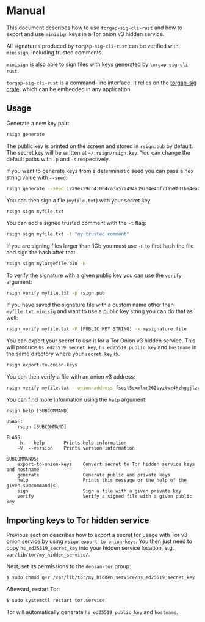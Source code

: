 # Manual

This document describes how to use `torgap-sig-cli-rust` and how to export and use `minisign` keys
in a Tor onion v3 hidden service.

All signatures produced by `torgap-sig-cli-rust` can be verified with `minisign`, including trusted comments.

`minisign` is also able to sign files with keys generated by `torgap-sig-cli-rust`.

`torgap-sig-cli-rust` is a command-line interface. It relies on the [torgap-sig crate](https://github.com/BlockchainCommons/torgap-sig), which can be embedded in any application.

## Usage

Generate a new key pair:

```sh
rsign generate
```
The public key is printed on the screen and stored in `rsign.pub` by default. The secret key will be written at `~/.rsign/rsign.key`. You can change the default paths with `-p` and `-s` respectively.

If you want to generate keys from a deterministic seed you can pass a hex string value with `--seed`:

```sh
rsign generate --seed 12a9e759cb410b4ca3a57a494939704e4bf71a59f01b94ea2740f15d3dc8f9ea
```

You can then sign a file (`myfile.txt`) with your secret key:

```sh
rsign sign myfile.txt
```

You can add a signed trusted comment with the `-t` flag:

```sh
rsign sign myfile.txt -t "my trusted comment"
```

If you are signing files larger than 1Gb you must use `-H` to first hash the file and sign the hash after that:

```sh
rsign sign mylargefile.bin -H
```

To verify the signature with a given public key you can use the `verify` argument:

```sh
rsign verify myfile.txt -p rsign.pub
```

If you have saved the signature file with a custom name other than `myfile.txt.minisig` and want to use a public key string you can do that as well:

```sh
rsign verify myfile.txt -P [PUBLIC KEY STRING] -x mysignature.file
```

You can export your secret to use it for a Tor Onion v3 hidden service. This will produce `hs_ed25519_secret_key`,
`hs_ed25519_public_key` and `hostname` in the same directory where your `secret key` is.

```sh
rsign export-to-onion-keys
```

You can then verify a file with an onion v3 address:

```sh
rsign verify myfile.txt --onion-address fscst5exmlmr262byztwz4kzhggjlzumvc2ndvgytzoucr2tkgxf7mid.onion
```

You can find more information using the `help` argument:

```text
rsign help [SUBCOMMAND]

USAGE:
    rsign [SUBCOMMAND]

FLAGS:
    -h, --help       Prints help information
    -V, --version    Prints version information

SUBCOMMANDS:
    export-to-onion-keys    Convert secret to Tor hidden service keys and hostname
    generate                Generate public and private keys
    help                    Prints this message or the help of the given subcommand(s)
    sign                    Sign a file with a given private key
    verify                  Verify a signed file with a given public key
```

## Importing keys to Tor hidden service

Previous section describes how to export a secret for usage with Tor v3 onion service by using
`rsign export-to-onion-keys`. You then just need to copy `hs_ed25519_secret_key` into
your hidden service location, e.g. `var/lib/tor/my_hidden_service/`.

Next, set its permissions to the `debian-tor` group:

```bash
$ sudo chmod g+r /var/lib/tor/my_hidden_service/hs_ed25519_secret_key
```

Afteward, restart Tor:

```bash
$ sudo systemctl restart tor.service
```

Tor will automatically generate `hs_ed25519_public_key` and `hostname`.
